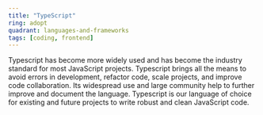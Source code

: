 ```yaml
---
title: "TypeScript"
ring: adopt
quadrant: languages-and-frameworks
tags: [coding, frontend]
---
```


Typescript has become more widely used and has become the industry standard for most JavaScript projects. 
Typescript brings all the means to avoid errors in development, refactor code, scale projects, and improve 
code collaboration. Its widespread use and large community help to further improve and document the language. 
Typescript is our language of choice for existing and future projects to write robust and clean JavaScript code.
